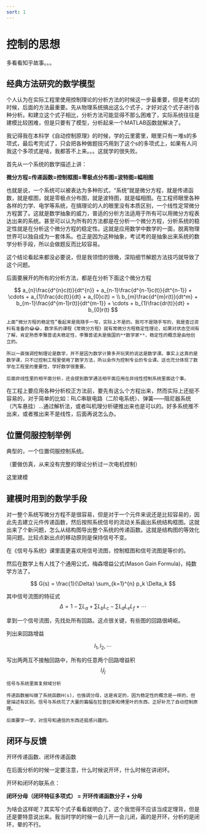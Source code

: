 ```yaml
---
sort: 1
---
```


# 控制的思想

多看看知乎故事。。。



## 经典方法研究的数学模型

个人认为在实际工程里使用控制理论的分析方法的时候这一步最重要，但是考试的时候，后面的方法最重要。先从物理系统搞出这么个式子，才好对这个式子进行各种分析。和建立这个式子相比，分析方法可能显得不那么困难了，实际系统往往是建模比较困难，但是只要有了模型，分析起来一个MATLAB函数就解决了。

我记得我在本科学《自动控制原理》的时候，学的云里雾里，眼里只有一堆s的多项式，最后考完试了，只会把各种做题技巧用到了这个s的多项式上，如果有人问我这个多项式是啥，我都答不上来。。。这就学的很失败。


首先从一个系统的数学描述上讲：

**微分方程=传递函数=控制框图=零极点分布图=波特图=幅相图**


也就是说，一个系统可以被表达为多种形式，“系统”就是微分方程，就是传递函数，就是框图，就是零极点分布图，就是波特图，就是幅相图。在工程师眼里各种各样的力学、电学等系统，在搞理论的人的眼里没有本质区别，一个线性定常微分方程罢了。这就是数学抽象的威力，普适的分析方法适用于所有可以用微分方程表达出来的系统。甚至可以认为所有的方法都是在分析一个微分方程，分析系统的稳定性就是在分析这个微分方程的稳定性。这就是应用数学中数学的一面，脱离物理世界可以独自成为一套体系。也正是因为这种抽象，考试考的是抽象出来系统的数学分析手段，所以会做题反而比较容易。

这个结论看起来都没必要说，但是我领悟的很晚，深陷细节解题方法技巧就导致了这个问题。

后面要展开的所有的分析方法，都是在分析下面这个微分方程

$$
a_{n}\frac{d^{n}c(t)}{dt^{n}} + a_{n-1}\frac{d^{n-1}c(t)}{dt^{n-1}} + \cdots + a_{1}\frac{dc(t)}{dt} + a_{0}c(t) = \\
b_{m}\frac{d^{m}r(t)}{dt^m} + b_{m-1}\frac{d^{m-1}r(t)}{dt^{m-1}} + \cdots + b_{1}\frac{dr(t)}{dt} + b_{0}r(t)
$$


```tip
上面“微分方程的稳定性”看起来是我随手一写，实际上不是的。我可不是随手写的，我是查过资料有准备的😂😂，数学系的课程《常微分方程》就有常微分方程稳定性理论，如果对状态空间有了解，肯定熟悉李雅普诺夫稳定性，李雅普诺夫是俄国的**数学家**，稳定性的概念是由他创立的。

所以一直强调控制理论是数学，并不是因为数学计算多开玩笑的说这是数学课。事实上这真的是数学课，只不过控制工程里使用了数学方法，所以会作为控制专业的专业课。这也充分体现了数学在工程里的重要性，学好数学很重要。

后面非线性里的相平面分析，还会提到数学通法相平面应用在非线性控制系统里面这个事。
```

在工程上要应用各种分析校正方法前，要先有这么个方程出来，然而实际上还挺不容易的，对于简单的比如：RLC串联电路（二阶电系统）、弹簧——阻尼器系统（汽车悬挂）...通过解析法，或者叫机理分析硬推出来也是可以的。好多系统推不出来，或者推出来不是线性，后面再说怎么办。


## 位置伺服控制举例

典型的，一个位置伺服控制系统。

（要做仿真，从来没有完整的理论分析过一次电机控制）

这里建模


## 建模时用到的数学手段

对一整个系统写微分方程不是很容易，但是对于一个元件来说还是比较容易的，因此先去建立元件传递函数，然后按照系统信号的流动关系画出系统结构框图。这就出来了个新问题，怎么从结构图导出整个系统的传递函数。这就是结构图的等效化简问题。比较点新出点的移动原则是保持信号不变。

在《信号与系统》课里面更喜欢用信号流图，控制框图和信号流图是等价的。

然后在数学上有人找了个通用公式，梅森增益公式(Mason Gain Formula)，纯数学方法了。

$$ G(s) = \frac{1}{\Delta} \sum_{k=1}^{n} p_k \Delta_k $$

其中信号流图的特征式$$ \Delta = 1 - \sum L_a + \sum L_bL_c - \sum L_dL_eL_f  + \cdots $$




拿到一个信号流图，先找处所有回路。这点很关键，有些图的回路很崎岖。

列出来回路增益

$$ l_1, l_2, \cdots $$

写出两两互不接触回路中，所有的任意两个回路增益积$$ l_i l_j $$




```note
信号与系统里面复频域分析

传递函数被叫做了系统函数H(s)，也强调分母，这是肯定的，因为稳定性的概念是一样的，但是描述有区别。信号与系统花了大量的篇幅在拉普拉斯和傅里叶的东西，正好补充了自动控制原理。

后面要学一学，对信号和通信的东西还挺感兴趣的。
```


## 闭环与反馈

开环传递函数、闭环传递函数

在后面分析的时候一定要注意，什么时候说开环，什么时候在讲闭环。

开环和闭环的联系点：

**闭环分母（闭环特征多项式） = 开环传递函数分子 + 分母**

为啥会这样呢？其实写个式子看看就明白了，这个我觉得不应该当成定理背，但是还是要特意说出来。我当时学的时候一会儿开一会儿闭，画的是开环，分析的是闭环，晕的不行。



